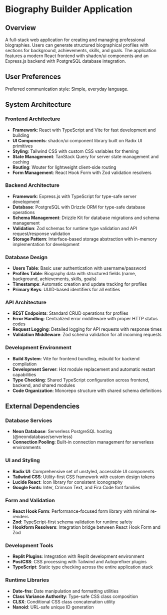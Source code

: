 # Biography Builder Application

## Overview

A full-stack web application for creating and managing professional biographies. Users can generate structured biographical profiles with sections for background, achievements, skills, and goals. The application features a modern React frontend with shadcn/ui components and an Express.js backend with PostgreSQL database integration.

## User Preferences

Preferred communication style: Simple, everyday language.

## System Architecture

### Frontend Architecture
- **Framework**: React with TypeScript and Vite for fast development and building
- **UI Components**: shadcn/ui component library built on Radix UI primitives
- **Styling**: Tailwind CSS with custom CSS variables for theming
- **State Management**: TanStack Query for server state management and caching
- **Routing**: Wouter for lightweight client-side routing
- **Form Management**: React Hook Form with Zod validation resolvers

### Backend Architecture
- **Framework**: Express.js with TypeScript for type-safe server development
- **Database**: PostgreSQL with Drizzle ORM for type-safe database operations
- **Schema Management**: Drizzle Kit for database migrations and schema management
- **Validation**: Zod schemas for runtime type validation and API request/response validation
- **Storage Pattern**: Interface-based storage abstraction with in-memory implementation for development

### Database Design
- **Users Table**: Basic user authentication with username/password
- **Profiles Table**: Biography data with structured fields (name, background, achievements, skills, goals)
- **Timestamps**: Automatic creation and update tracking for profiles
- **Primary Keys**: UUID-based identifiers for all entities

### API Architecture
- **REST Endpoints**: Standard CRUD operations for profiles
- **Error Handling**: Centralized error middleware with proper HTTP status codes
- **Request Logging**: Detailed logging for API requests with response times
- **Validation Middleware**: Zod schema validation for all incoming requests

### Development Environment
- **Build System**: Vite for frontend bundling, esbuild for backend compilation
- **Development Server**: Hot module replacement and automatic restart capabilities
- **Type Checking**: Shared TypeScript configuration across frontend, backend, and shared modules
- **Code Organization**: Monorepo structure with shared schema definitions

## External Dependencies

### Database Services
- **Neon Database**: Serverless PostgreSQL hosting (@neondatabase/serverless)
- **Connection Pooling**: Built-in connection management for serverless environments

### UI and Styling
- **Radix UI**: Comprehensive set of unstyled, accessible UI components
- **Tailwind CSS**: Utility-first CSS framework with custom design tokens
- **Lucide React**: Icon library for consistent iconography
- **Google Fonts**: Inter, Crimson Text, and Fira Code font families

### Form and Validation
- **React Hook Form**: Performance-focused form library with minimal re-renders
- **Zod**: TypeScript-first schema validation for runtime safety
- **Hookform Resolvers**: Integration bridge between React Hook Form and Zod

### Development Tools
- **Replit Plugins**: Integration with Replit development environment
- **PostCSS**: CSS processing with Tailwind and Autoprefixer plugins
- **TypeScript**: Static type checking across the entire application stack

### Runtime Libraries
- **Date-fns**: Date manipulation and formatting utilities
- **Class Variance Authority**: Type-safe CSS class composition
- **CLSX**: Conditional CSS class concatenation utility
- **Nanoid**: URL-safe unique ID generation
